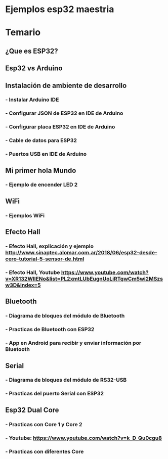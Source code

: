 # Ejemplos esp32 maestria


# Temario

## ¿Que es ESP32?

## Esp32 vs Arduino

## Instalación de ambiente de desarrollo
###   - Instalar Arduino IDE
###   - Configurar JSON de ESP32 en IDE de Arduino
###   - Configurar placa ESP32 en IDE de Arduino
###   - Cable de datos para ESP32
###   - Puertos USB en IDE de Arduino

## Mi primer hola Mundo
###   - Ejemplo de encender LED 2

## WiFi 
###   - Ejemplos WiFi

## Efecto Hall
###   - Efecto Hall, explicación y ejemplo http://www.sinaptec.alomar.com.ar/2018/06/esp32-desde-cero-tutorial-5-sensor-de.html
###   - Efecto Hall, Youtube https://www.youtube.com/watch?v=XR132WlIENo&list=PL2xmtLUbEugnUoLiRTqwCm5wi2MSzsw3D&index=5

## Bluetooth
###   - Diagrama de bloques del módulo de Bluetooth
###   - Practicas de Bluetooth con ESP32
###   - App en Android para recibir y enviar información por Bluetooth

## Serial
###   - Diagrama de bloques del módulo de RS32-USB
###   - Practicas del puerto Serial con ESP32

## Esp32 Dual Core 
###   - Practicas con Core 1 y Core 2
###   - Youtube: https://www.youtube.com/watch?v=k_D_Qu0cgu8
###   - Practicas con diferentes Core







